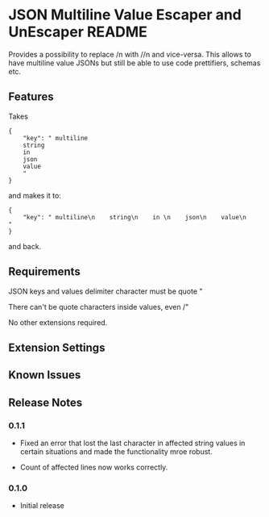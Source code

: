 # JSON Multiline Value Escaper and UnEscaper README

Provides a possibility to replace /n with //n and vice-versa. This allows to have multiline value JSONs but still be able to use code prettifiers, schemas etc.

## Features

Takes
~~~~
{
    "key": " multiline
    string
    in 
    json
    value
    "
}
~~~~

and makes it to:
~~~~
{
    "key": " multiline\n    string\n    in \n    json\n    value\n    "
}
~~~~

and back.

## Requirements

JSON keys and values delimiter character must be quote "

There can't be quote characters inside values, even /"

No other extensions required.

## Extension Settings

## Known Issues

## Release Notes

### 0.1.1

* Fixed an error that lost the last character in affected string values in certain situations and made the functionality mroe robust.

* Count of affected lines now works correctly.

### 0.1.0

* Initial release
